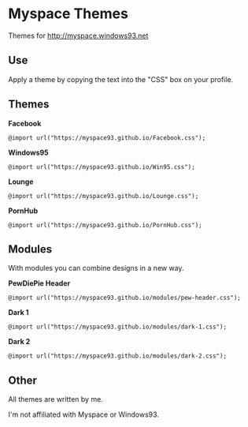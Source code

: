 # Myspace Themes

Themes for http://myspace.windows93.net


## Use

Apply a theme by copying the text into the "CSS" box on your profile.


## Themes

**Facebook**

    @import url("https://myspace93.github.io/Facebook.css");

**Windows95**

    @import url("https://myspace93.github.io/Win95.css");

**Lounge**
  
    @import url("https://myspace93.github.io/Lounge.css");

**PornHub**

    @import url("https://myspace93.github.io/PornHub.css");


## Modules

With modules you can combine designs in a new way.

**PewDiePie Header**

    @import url("https://myspace93.github.io/modules/pew-header.css");

**Dark 1**

    @import url("https://myspace93.github.io/modules/dark-1.css");

**Dark 2**

    @import url("https://myspace93.github.io/modules/dark-2.css");


## Other

All themes are written by me.

I'm not affiliated with Myspace or Windows93.
